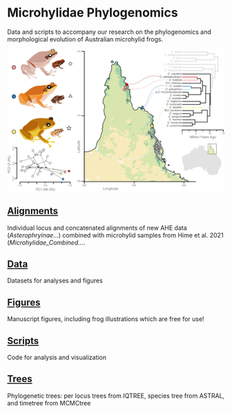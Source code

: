 # Microhylidae Phylogenomics

Data and scripts to accompany our research on the phylogenomics and morphological evolution of Australian microhylid frogs.  

![FrogImage](Figures/Cophixalus_Map.png)

## [Alignments](https://github.com/IanGBrennan/Microhylidae/tree/main/Alignments)  
Individual locus and concatenated alignments of new AHE data (*Asterophryinae...*) combined with microhylid samples from Hime et al. 2021 (*Microhylidae_Combined...*.  

## [Data](https://github.com/IanGBrennan/Microhylidae/tree/main/Data)
Datasets for analyses and figures

## [Figures](https://github.com/IanGBrennan/Microhylidae/tree/main/Figures)
Manuscript figures, including frog illustrations which are free for use!

## [Scripts](https://github.com/IanGBrennan/Microhylidae/tree/main/Scripts)
Code for analysis and visualization

## [Trees](https://github.com/IanGBrennan/Microhylidae/tree/main/Trees)
Phylogenetic trees: per locus trees from IQTREE, species tree from ASTRAL, and timetree from MCMCtree
 

